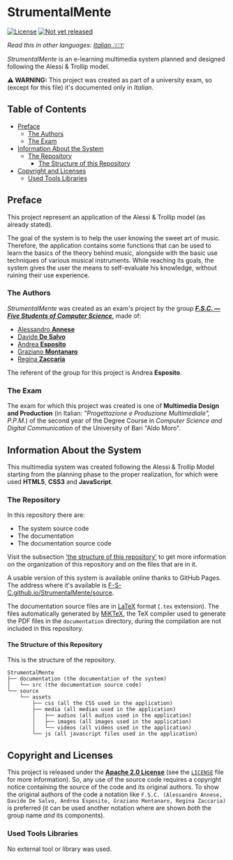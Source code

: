 <h1>StrumentalMente</h1>

[![License](https://img.shields.io/github/license/F-S-C/StrumentalMente.svg?style=for-the-badge)](https://github.com/F-S-C/StrumentalMente/blob/master/LICENSE)
[![Not yet released](https://img.shields.io/badge/release-non%20yet%20released-orange.svg?style=for-the-badge)](https://github.com/F-S-C/StrumentalMente/releases)
<!--[![Latest release](https://img.shields.io/github/release/F-S-C/StrumentalMente.svg?style=for-the-badge)](https://github.com/F-S-C/StrumentalMente/releases)-->

_Read this in other languages: [Italian :it:](https://github.com/F-S-C/StrumentalMente/blob/master/README.md)_

_StrumentalMente_ is an e-learning multimedia system planned and designed following the Alessi & Trollip model.

**:warning: WARNING:** This project was created as part of a university exam, so (except for this file) it's documented only in *Italian*.

<h2>Table of Contents</h2>

- [Preface](#preface)
  - [The Authors](#the-authors)
  - [The Exam](#the-exam)
- [Information About the System](#information-about-the-system)
  - [The Repository](#the-repository)
    - [The Structure of this Repository](#the-structure-of-this-repository)
- [Copyright and Licenses](#copyright-and-licenses)
  - [Used Tools Libraries](#used-tools-libraries)

## Preface

This project represent an application of the Alessi & Trollip model (as already stated).

The goal of the system is to help the user knowing the sweet art of music. Therefore, the application contains some functions that can be used to learn the basics of the theory behind music, alongside with the basic use techniques of various musical instruments. While reaching its goals, the system gives the user the means to self-evaluate his knowledge, without ruining their use experience.

### The Authors

_StrumentalMente_ was created as an exam's project by the group [**_F.S.C. &mdash; Five Students of Computer Science_**](https://github.com/F-S-C), made of:

- [Alessandro **Annese**](https://github.com/Ax3lFernus)
- [Davide **De Salvo**](https://github.com/Davidedes)
- [Andrea **Esposito**](https://github.com/espositoandrea)
- [Graziano **Montanaro**](https://github.com/prewarning)
- [Regina **Zaccaria**](https://github.com/ReginaZaccaria)

The referent of the group for this project is Andrea **Esposito**.

### The Exam

The exam for which this project was created is one of **Multimedia Design and Production** (in Italian: *"Progettazione e Produzione Multimediale", P.P.M.*) of the second year of the Degree Course in _Computer Science and Digital Communication_ of the University of Bari "Aldo Moro".

## Information About the System

This multimedia system was created following the Alessi & Trollip Model starting from the planning phase to the proper realization, for which were used **HTML5**, **CSS3** and **JavaScript**.

### The Repository

In this repository there are:

- The system source code
- The documentation
- The documentation source code

Visit the subsection ['the structure of this repository'](#the-structure-of-this-repository) to get more information on the organization of this repository and on the files that are in it.

A usable version of this system is available online thanks to GitHub Pages. The address where it's available is [F-S-C.github.io/StrumentalMente/source](https://F-S-C.github.io/StrumentalMente/source/).

The documentation source files are in [LaTeX](https://www.latex-project.org/) format (`.tex` extension). The files automatically generated by [MiKTeX](https://miktex.org/), the TeX compiler used to generate the PDF files in the `documentation` directory, during the compilation are not included in this repository.

#### The Structure of this Repository

This is the structure of the repository.

```
StrumentalMente
├── documentation (the documentation of the system)
│   └── src (the documentation source code)
└── source
    └── assets
        ├── css (all the CSS used in the application)
        ├── media (all medias used in the application)
        │   ├── audios (all audios used in the application)
        │   ├── images (all images used in the application)
        │   └── videos (all videos used in the application)
        └── js (all javascript files used in the application)
```

## Copyright and Licenses

This project is released under the [**Apache 2.0 License**](https://github.com/F-S-C/StrumentalMente/blob/master/LICENSE) (see the [`LICENSE`](https://github.com/F-S-C/StrumentalMente/blob/master/LICENSE) file for more information). So, any use of the source code requires a copyright notice containing the source of the code and its original authors. To show the original authors of the code a notation like `F.S.C. (Alessandro Annese, Davide De Salvo, Andrea Esposito, Graziano Montanaro, Regina Zaccaria)` is preferred (it can be used another notation where are shown _both_ the group name _and_ its components).

### Used Tools Libraries

No external tool or library was used.